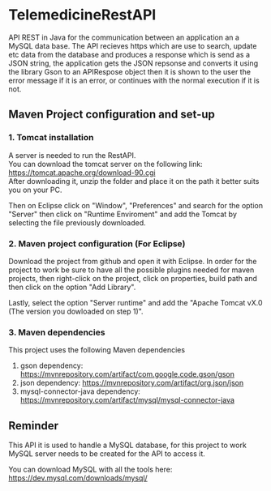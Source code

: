 # TelemedicineRestAPI

API REST in Java for the communication between an application an a MySQL data base.
The API recieves https which are use to search, update etc data from the database and produces a response which is send as a JSON string, the application gets the JSON repsonse and converts it using the library Gson to an APIRespose object then it is shown to the user the error message if it is an error, or continues with the normal execution if it is not.

## Maven Project configuration and set-up

### 1. Tomcat installation
A server is needed to run the RestAPI.                                                              
You can download the tomcat server on the following link: https://tomcat.apache.org/download-90.cgi                                                                                 
After downloading it, unzip the folder and place it on the path it better suits you on your PC.

Then on Eclipse click on "Window", "Preferences" and search for the option "Server" then click on "Runtime Enviroment" and add the Tomcat by selecting the file previously downloaded.

### 2. Maven project configuration (For Eclipse)
Download the project from github and open it with Eclipse. 
In order for the project to work be sure to have all the possible plugins needed for maven projects, then right-click on the project, click on properties, build path and then click on the option "Add Library".

Lastly, select the option "Server runtime" and add the "Apache Tomcat vX.0 (The version you dowloaded on step 1)".

### 3. Maven dependencies
                     
This project uses the following Maven dependencies

1. gson dependency: https://mvnrepository.com/artifact/com.google.code.gson/gson
2. json dependency: https://mvnrepository.com/artifact/org.json/json
3. mysql-connector-java dependency: https://mvnrepository.com/artifact/mysql/mysql-connector-java

## Reminder
This API it is used to handle a MySQL database, for this project to work MySQL server needs to be created for the API to access it.

You can download MySQL with all the tools here: https://dev.mysql.com/downloads/mysql/
